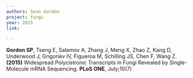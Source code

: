 ```yaml
---
authors: Sean Gordon
project: fungi
year: 2015
link: 

---
```


**Gordon SP**, Tseng E, Salamov A, Zhang J, Meng X, Zhao Z, Kang D, Underwood J, Grigoriev IV, Figueroa M, Schilling JS, Chen F, Wang Z. **(2015)** 
Widespread Polycistronic Transcripts in Fungi Revealed by Single-Molecule mRNA Sequencing. **PLoS ONE**, July;10(7)